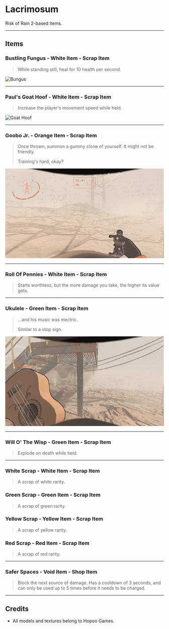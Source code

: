 # Lacrimosum
Risk of Rain 2-based items.

---

## Items
### Bustling Fungus - White Item - Scrap Item
>While standing still, heal for 10 health per second.

![Bungus](https://raw.githubusercontent.com/WeatherElectric/Lacrimosum/main/Previews/bungus.gif)

---

### Paul's Goat Hoof - White Item - Scrap Item
> Increase the player's movement speed while held.

![Goat Hoof](https://raw.githubusercontent.com/WeatherElectric/Lacrimosum/main/Previews/goathoof.gif)

---

### Goobo Jr. - Orange Item - Scrap Item
> Once thrown, summon a gummy clone of yourself. It might not be friendly.
> 
> Training's hard, okay?

![Goobo Jr.](https://raw.githubusercontent.com/WeatherElectric/Lacrimosum/main/Previews/goobojr.gif)

---

### Roll Of Pennies - White Item - Scrap Item
> Starts worthless, but the more damage you take, the higher its value gets.

---

### Ukulele - Green Item - Scrap Item
>  ...and his music was electric.
> 
> Similar to a stop sign.

![Ukulele](https://raw.githubusercontent.com/WeatherElectric/Lacrimosum/main/Previews/ukulele.gif)

---

### Will O' The Wisp - Green Item - Scrap Item
> Explode on death while held.

---

### White Scrap - White Item - Scrap Item
> A scrap of white rarity.

### Green Scrap - Green Item - Scrap Item
> A scrap of green rarity.

### Yellow Scrap - Yellow Item - Scrap Item
> A scrap of yellow rarity.

### Red Scrap - Red Item - Scrap Item
> A scrap of red rarity.

---

### Safer Spaces - Void Item - Shop Item
> Block the next source of damage. Has a cooldown of 3 seconds, and can only be used up to 5 times before it needs to be charged.

---

## Credits
* All models and textures belong to Hopoo Games.